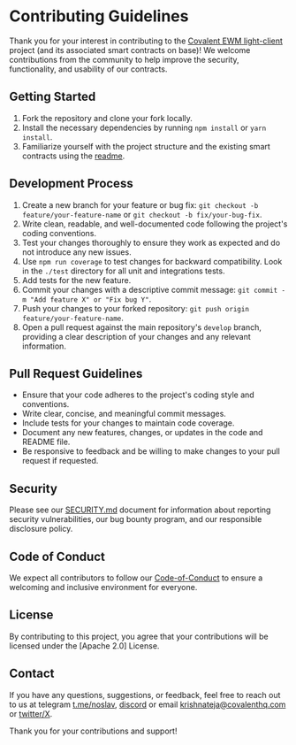 # Contributing Guidelines

Thank you for your interest in contributing to the [Covalent EWM light-client](https://www.covalenthq.com/products/light-client/) project (and its associated smart contracts on base)! We welcome contributions from the community to help improve the security, functionality, and usability of our contracts.

## Getting Started

1. Fork the repository and clone your fork locally.
2. Install the necessary dependencies by running `npm install` or `yarn install`.
3. Familiarize yourself with the project structure and the existing smart contracts using the [readme](README.md).

## Development Process

1. Create a new branch for your feature or bug fix: `git checkout -b feature/your-feature-name` or `git checkout -b fix/your-bug-fix`.
2. Write clean, readable, and well-documented code following the project's coding conventions.
3. Test your changes thoroughly to ensure they work as expected and do not introduce any new issues.
4. Use `npm run coverage` to test changes for backward compatibility. Look in the `./test` directory for all unit and integrations tests.
5. Add tests for the new feature.
6. Commit your changes with a descriptive commit message: `git commit -m "Add feature X" or "Fix bug Y"`.
7. Push your changes to your forked repository: `git push origin feature/your-feature-name`.
8. Open a pull request against the main repository's `develop` branch, providing a clear description of your changes and any relevant information.

## Pull Request Guidelines

- Ensure that your code adheres to the project's coding style and conventions.
- Write clear, concise, and meaningful commit messages.
- Include tests for your changes to maintain code coverage.
- Document any new features, changes, or updates in the code and README file.
- Be responsive to feedback and be willing to make changes to your pull request if requested.

## Security

Please see our [SECURITY.md](SECURITY.md) document for information about reporting security vulnerabilities, our bug bounty program, and our responsible disclosure policy.

## Code of Conduct

We expect all contributors to follow our [Code-of-Conduct](CODE_OF_CONDUCT.md) to ensure a welcoming and inclusive environment for everyone.

## License

By contributing to this project, you agree that your contributions will be licensed under the [Apache 2.0] License.

## Contact

If you have any questions, suggestions, or feedback, feel free to reach out to us at telegram [t.me/noslav](https://t.me/noslav), [discord](https://discordapp.com/users/krish_96038) or email <krishnateja@covalenthq.com> or [twitter/X](https://x.com/Covalent_HQ).

Thank you for your contributions and support!

